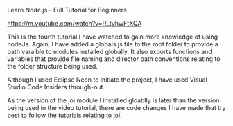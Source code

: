 Learn Node.js - Full Tutorial for Beginners

https://m.youtube.com/watch?v=RLtyhwFtXQA

This is the fourth tutorial I have watched to gain more knowledge of using nodeJs. Again, I have added a globals.js file to the root folder to provide a path varaible to modules installed globally. It also exports functions and variables that provide file naming and director path conventions relating to the folder structure being used.

Although I used Eclipse Neon to initiate the project, I have used Visual Studio Code Insiders through-out. 

As the version of the joi module I installed gloablly is later than the version being used in the video tutorial, there are code changes I have made that try best to follow the tutorials relating to joi.
